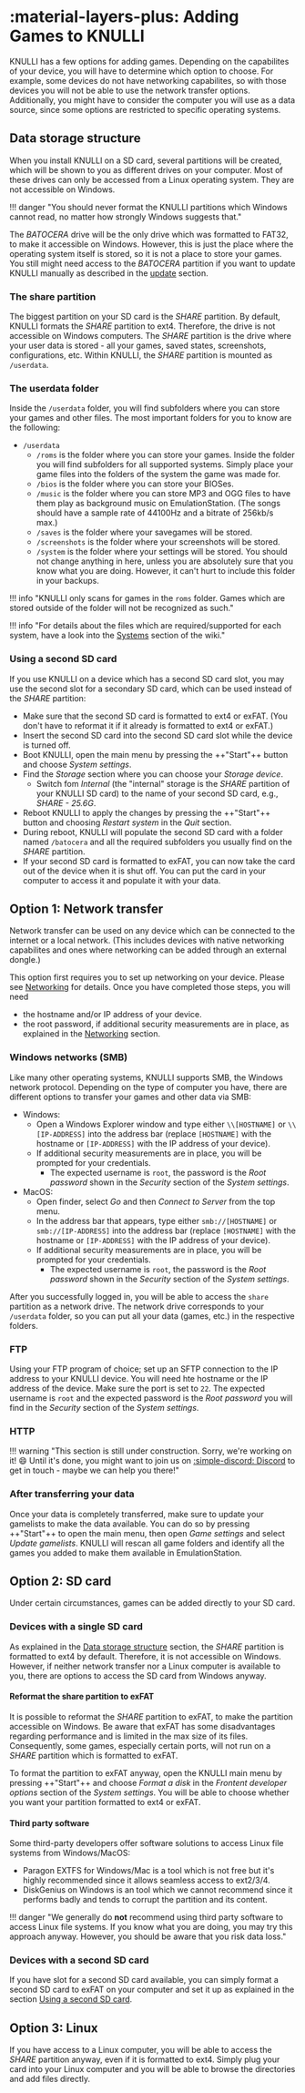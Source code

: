 # :material-layers-plus: Adding Games to KNULLI

KNULLI has a few options for adding games. Depending on the capabilites of your device, you will have to determine which option to choose. For example, some devices do not have networking capabilites, so with those devices you will not be able to use the network transfer options. Additionally, you might have to consider the computer you will use as a data source, since some options are restricted to specific operating systems.

## Data storage structure

When you install KNULLI on a SD card, several partitions will be created, which will be shown to you as different drives on your computer. Most of these drives can only be accessed from a Linux operating system. They are not accessible on Windows.

!!! danger "You should never format the KNULLI partitions which Windows cannot read, no matter how strongly Windows suggests that."

The *BATOCERA* drive will be the only drive which was formatted to FAT32, to make it accessible on Windows. However, this is just the place where the operating system itself is stored, so it is not a place to store your games. You still might need access to the *BATOCERA* partition if you want to update KNULLI manually as described in the [update](../update) section.

### The share partition

The biggest partition on your SD card is the *SHARE* partition. By default, KNULLI formats the *SHARE* partition to ext4. Therefore, the drive is not accessible on Windows computers. The *SHARE* partition is the drive where your user data is stored - all your games, saved states, screenshots, configurations, etc. Within KNULLI, the *SHARE* partition is mounted as `/userdata`.

### The userdata folder

Inside the `/userdata` folder, you will find subfolders where you can store your games and other files. The most important folders for you to know are the following:

* `/userdata`
    * `/roms` is the folder where you can store your games. Inside the folder you will find subfolders for all supported systems. Simply place your game files into the folders of the system the game was made for.
    * `/bios` is the folder where you can store your BIOSes.
    * `/music` is the folder where you can store MP3 and OGG files to have them play as background music on EmulationStation. (The songs should have a sample rate of 44100Hz and a bitrate of 256kb/s max.)
    * `/saves` is the folder where your savegames will be stored.
    * `/screenshots` is the folder where your screenshots will be stored.
    * `/system` is the folder where your settings will be stored. You should not change anything in here, unless you are absolutely sure that you know what you are doing. However, it can't hurt to include this folder in your backups.

!!! info "KNULLI only scans for games in the `roms` folder. Games which are stored outside of the folder will not be recognized as such."

!!! info "For details about the files which are required/supported for each system, have a look into the [Systems](/../systems) section of the wiki."

### Using a second SD card

If you use KNULLI on a device which has a second SD card slot, you may use the second slot for a secondary SD card, which can be used instead of the *SHARE* partition:

* Make sure that the second SD card is formatted to ext4 or exFAT. (You don't have to reformat it if it already is formatted to ext4 or exFAT.)
* Insert the second SD card into the second SD card slot while the device is turned off.
* Boot KNULLI, open the main menu by pressing the ++"Start"++ button and choose *System settings*.
* Find the *Storage* section where you can choose your *Storage device*.
    * Switch fom *Internal* (the "internal" storage is the *SHARE* partition of your KNULLI SD card) to the name of your second SD card, e.g., *SHARE - 25.6G*.
* Reboot KNULLI to apply the changes by pressing the ++"Start"++ button and choosing *Restart system* in the *Quit* section.
* During reboot, KNULLI will populate the second SD card with a folder named `/batocera` and all the required subfolders you usually find on the *SHARE* partition.
* If your second SD card is formatted to exFAT, you can now take the card out of the device when it is shut off. You can put the card in your computer to access it and populate it with your data.

## Option 1: Network transfer

Network transfer can be used on any device which can be connected to the internet or a local network. (This includes devices with native networking capabilites and ones where networking can be added through an external dongle.)

This option first requires you to set up networking on your device.  Please see [Networking](../../configure/networking) for details. Once you have completed those steps, you will need

* the hostname and/or IP address of your device.
* the root password, if additional security measurements are in place, as explained in the [Networking](../../configure/networking) section.

### Windows networks (SMB)

Like many other operating systems, KNULLI supports SMB, the Windows network protocol. Depending on the type of computer you have, there are different options to transfer your games and other data via SMB:

- Windows:
    - Open a Windows Explorer window and type either `\\[HOSTNAME]` or `\\[IP-ADDRESS]` into the address bar (replace `[HOSTNAME]` with the hostname or `[IP-ADDRESS]` with the IP address of your device).
    - If additional security measurements are in place, you will be prompted for your credentials.
        - The expected username is `root`, the password is the *Root password* shown in the *Security* section of the *System settings*.
- MacOS:
    - Open finder, select *Go* and then *Connect to Server* from the top menu.
    - In the address bar that appears, type either `smb://[HOSTNAME]` or `smb://[IP-ADDRESS]` into the address bar (replace `[HOSTNAME]` with the hostname or `[IP-ADDRESS]` with the IP address of your device).
    - If additional security measurements are in place, you will be prompted for your credentials.
        - The expected username is `root`, the password is the *Root password* shown in the *Security* section of the *System settings*.

After you successfully logged in, you will be able to access the `share` partition as a network drive. The network drive corresponds to your `/userdata` folder, so you can put all your data (games, etc.) in the respective folders.

### FTP

Using your FTP program of choice; set up an SFTP connection to the IP address to your KNULLI device. You will need hte hostname or the IP address of the device. Make sure the port is set to `22`. The expected username is `root` and the expected password is the *Root password* you will find in the *Security* section of the *System settings*.

### HTTP

!!! warning "This section is still under construction. Sorry, we're working on it! :smile: Until it's done, you might want to join us on [:simple-discord: Discord](https://discord.gg/HXPS3DAeeB) to get in touch - maybe we can help you there!"

### After transferring your data

Once your data is completely transferred, make sure to update your gamelists to make the data available. You can do so by pressing ++"Start"++ to open the main menu, then open *Game settings* and select *Update gamelists*. KNULLI will rescan all game folders and identify all the games you added to make them available in EmulationStation.

## Option 2: SD card

Under certain circumstances, games can be added directly to your SD card.

### Devices with a single SD card

As explained in the [Data storage structure](#data-storage-structure) section, the *SHARE* partition is formatted to ext4 by default. Therefore, it is not accessible on Windows. However, if neither network transfer nor a Linux computer is available to you, there are options to access the SD card from Windows anyway.

#### Reformat the share partition to exFAT

It is possible to reformat the *SHARE* partition to exFAT, to make the partition accessible on Windows. Be aware that exFAT has some disadvantages regarding performance and is limited in the max size of its files. Consequently, some games, especially certain ports, will not run on a *SHARE* partition which is formatted to exFAT.

To format the partition to exFAT anyway, open the KNULLI main menu by pressing ++"Start"++ and choose *Format a disk* in the *Frontent developer options* section of the *System settings*. You will be able to choose whether you want your partition formatted to ext4 or exFAT.

#### Third party software

Some third-party developers offer software solutions to access Linux file systems from Windows/MacOS:

* Paragon EXTFS for Windows/Mac is a tool which is not free but it's highly recommended since it allows seamless access to ext2/3/4.
* DiskGenius on Windows is an tool which we cannot recommend since it performs badly and tends to corrupt the partition and its content.

!!! danger "We generally do **not** recommend using third party software to access Linux file systems. If you know what you are doing, you may try this approach anyway. However, you should be aware that you risk data loss."

### Devices with a second SD card

If you have slot for a second SD card available, you can simply format a second SD card to exFAT on your computer and set it up as explained in the section [Using a second SD card](#using-a-second-sd-card).

## Option 3: Linux

If you have access to a Linux computer, you will be able to access the *SHARE* partition anyway, even if it is formatted to ext4. Simply plug your card into your Linux computer and you will be able to browse the directories and add files directly.
